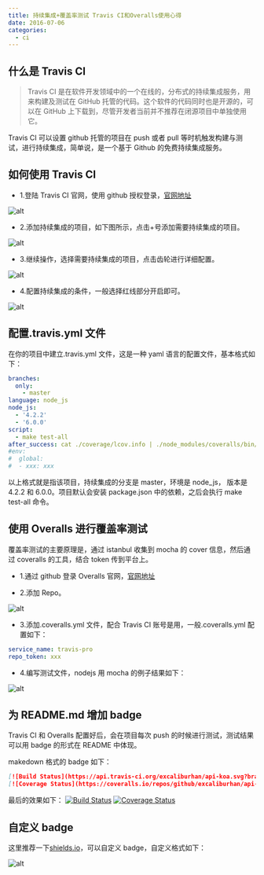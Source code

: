```yaml
---
title: 持续集成+覆盖率测试 Travis CI和Overalls使用心得
date: 2016-07-06
categories:
  - ci
---
```


## 什么是 Travis CI

> Travis CI 是在软件开发领域中的一个在线的，分布式的持续集成服务，用来构建及测试在 GitHub 托管的代码。这个软件的代码同时也是开源的，可以在 GitHub 上下载到，尽管开发者当前并不推荐在闭源项目中单独使用它。

Travis CI 可以设置 github 托管的项目在 push 或者 pull 等时机触发构建与测试，进行持续集成，简单说，是一个基于 Github 的免费持续集成服务。

## 如何使用 Travis CI

- 1.登陆 Travis CI 官网，使用 github 授权登录，[官网地址](https://travis-ci.org/)

![alt](https://o2znrmehg.qnssl.com/ghost/2016/07/06/3-pic-1467773139613.jpg)

- 2.添加持续集成的项目，如下图所示，点击+号添加需要持续集成的项目。

![alt](https://o2znrmehg.qnssl.com/ghost/2016/07/06/4-pic_hd-1467773781180.jpg)

- 3.继续操作，选择需要持续集成的项目，点击齿轮进行详细配置。

![alt](https://o2znrmehg.qnssl.com/ghost/2016/07/06/5-pic_hd-1467774145213.jpg)

- 4.配置持续集成的条件，一般选择红线部分开启即可。

![alt](https://o2znrmehg.qnssl.com/ghost/2016/07/06/6-pic_hd-1467774254393.jpg)

## 配置.travis.yml 文件

在你的项目中建立.travis.yml 文件，这是一种 yaml 语言的配置文件，基本格式如下：

```yaml
branches:
  only:
    - master
language: node_js
node_js:
  - '4.2.2'
  - '6.0.0'
script:
  - make test-all
after_success: cat ./coverage/lcov.info | ./node_modules/coveralls/bin/coveralls.js
#env:
#  global:
#  - xxx: xxx
```

以上格式就是指该项目，持续集成的分支是 master，环境是 node_js， 版本是 4.2.2 和 6.0.0。项目默认会安装 package.json 中的依赖，之后会执行 make test-all 命令。

## 使用 Overalls 进行覆盖率测试

覆盖率测试的主要原理是，通过 istanbul 收集到 mocha 的 cover 信息，然后通过 coveralls 的工具，结合 token 传到平台上。

- 1.通过 github 登录 Overalls 官网，[官网地址](https://coveralls.io)

- 2.添加 Repo。

![alt](https://o2znrmehg.qnssl.com/ghost/2016/07/06/8-pic_hd-1467776646416.jpg)

- 3.添加.coveralls.yml 文件，配合 Travis CI 账号是用，一般.coveralls.yml 配置如下：

```yaml
service_name: travis-pro
repo_token: xxx
```

- 4.编写测试文件，nodejs 用 mocha 的例子结果如下：

![alt](https://o2znrmehg.qnssl.com/ghost/2016/07/06/7-pic_hd-1467776934375.jpg)

## 为 README.md 增加 badge

Travis CI 和 Overalls 配置好后，会在项目每次 push 的时候进行测试，测试结果可以用 badge 的形式在 README 中体现。

makedown 格式的 badge 如下：

```markdown
[![Build Status](https://api.travis-ci.org/excaliburhan/api-koa.svg?branch=master)](https://api.travis-ci.org/excaliburhan/api-koa)
[![Coverage Status](https://coveralls.io/repos/github/excaliburhan/api-koa/badge.svg?branch=master)](https://coveralls.io/github/excaliburhan/api-koa?branch=master)
```

最后的效果如下：
[![Build Status](https://api.travis-ci.org/excaliburhan/api-koa.svg?branch=master)](https://api.travis-ci.org/excaliburhan/api-koa)
[![Coverage Status](https://coveralls.io/repos/github/excaliburhan/api-koa/badge.svg?branch=master)](https://coveralls.io/github/excaliburhan/api-koa?branch=master)

## 自定义 badge

这里推荐一下[shields.io](http://shields.io/)，可以自定义 badge，自定义格式如下：

![alt](https://o2znrmehg.qnssl.com/ghost/2016/07/06/9-pic-1467777324314.jpg)
